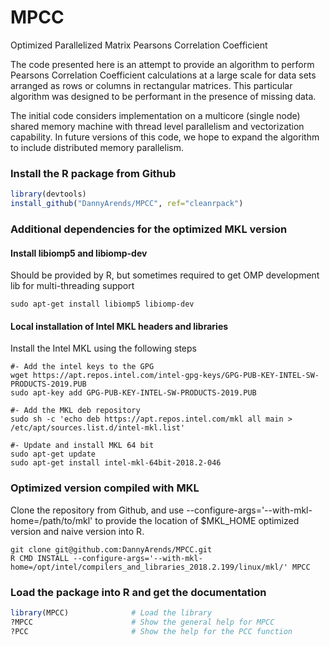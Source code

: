 # MPCC
Optimized Parallelized Matrix Pearsons Correlation Coefficient

The code presented here is an attempt to provide an algorithm to perform Pearsons Correlation Coefficient calculations at a large scale for data sets arranged as rows or columns in rectangular matrices. This particular algorithm was designed to be performant in the presence of missing data.

The initial code considers implementation on a multicore (single node) shared memory machine with thread level parallelism and vectorization capability.
In future versions of this code, we hope to expand the algorithm to include distributed memory parallelism.

### Install the R package from Github

```R
library(devtools)
install_github("DannyArends/MPCC", ref="cleanrpack")
```

### Additional dependencies for the optimized MKL version
#### Install libiomp5 and libiomp-dev

Should be provided by R, but sometimes required to get OMP development lib for multi-threading support

```
sudo apt-get install libiomp5 libiomp-dev
```

#### Local installation of Intel MKL headers and libraries

Install the Intel MKL using the following steps

```
#- Add the intel keys to the GPG
wget https://apt.repos.intel.com/intel-gpg-keys/GPG-PUB-KEY-INTEL-SW-PRODUCTS-2019.PUB
sudo apt-key add GPG-PUB-KEY-INTEL-SW-PRODUCTS-2019.PUB

#- Add the MKL deb repository
sudo sh -c 'echo deb https://apt.repos.intel.com/mkl all main > /etc/apt/sources.list.d/intel-mkl.list'

#- Update and install MKL 64 bit
sudo apt-get update
sudo apt-get install intel-mkl-64bit-2018.2-046
```

### Optimized version compiled with MKL

Clone the repository from Github, and use --configure-args='--with-mkl-home=/path/to/mkl' to 
provide the location of $MKL_HOME optimized version and naive version into R.

```
git clone git@github.com:DannyArends/MPCC.git
R CMD INSTALL --configure-args='--with-mkl-home=/opt/intel/compilers_and_libraries_2018.2.199/linux/mkl/' MPCC
```

### Load the package into R and get the documentation

```R
library(MPCC)              # Load the library
?MPCC                      # Show the general help for MPCC
?PCC                       # Show the help for the PCC function
```


